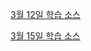 [3월 12일 학습 소스](https://github.com/joohy97/StudyDesktopApp/tree/main/WPFApp/0312/WpfExecutiveBank)

[3월 15일 학습 소스](https://github.com/joohy97/StudyDesktopApp/tree/main/WPFApp/0315/WpfAdvBank)

